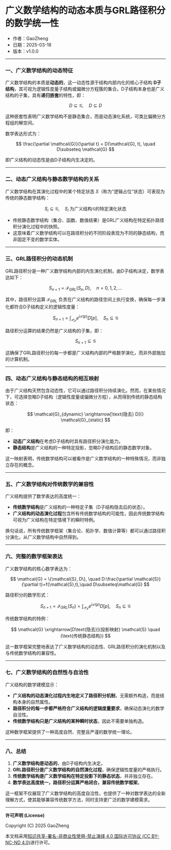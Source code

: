 # **广义数学结构的动态本质与GRL路径积分的数学统一性**

- 作者：GaoZheng
- 日期：2025-03-18
- 版本：v1.0.0

---

### 一、广义数学结构的动态特征

广义数学结构的本质是**动态的**，这一动态性源于结构内部内化的核心子结构 **D子结构**，其可视为逻辑性度量子结构或偏微分方程簇的集合。D子结构本身也是广义结构的子集，具有**递归嵌套**的特性，即：

$$
D \subseteq \mathcal{G}, \quad D \subseteq D
$$

这种嵌套性表明广义数学结构不是静态集合，而是动态演化系统，可类比偏微分方程组的解空间。

数学表达形式为：

$$
\frac{\partial \mathcal{G}}{\partial t} = D(\mathcal{G}, t), \quad D\subseteq \mathcal{G}
$$

即广义结构的动态性是由D子结构内生决定的。

---

### 二、动态广义结构与静态数学结构的关系

广义数学结构在其演化过程中的某个特定状态 $S$（称为“逻辑占位”状态）可表现为传统的静态数学结构：

$$
S_i \subseteq \mathcal{G}, \quad S_i\text{ 为广义结构}\mathcal{G}\text{的特定演化状态}
$$

- 传统静态数学结构（集合、函数、数值结果）是GRL广义结构在特定拓扑路径积分演化过程中的快照。
- 这意味着广义数学结构可以在路径积分的不同阶段表现为不同的静态结构，而非固定不变的数学实体。

---

### 三、GRL路径积分的动态机制

GRL路径积分是一种广义数学结构内部的内生演化机制，由D子结构决定，数学表达如下：

$$
S_{n+1} = \mathcal{I}_{GRL}(S_n,D), \quad n=0,1,2,\dots
$$

其中，路径积分运算 $\mathcal{I}_{GRL}$ 负责在广义结构的路径空间上执行变换，确保每一步演化都符合D子结构定义的逻辑性度量：

$$
S_{n+1} = \int_{\mathcal{P}_{\mathcal{S}}} e^{i\mathcal{S}(p)} D[p], \quad S_n\subseteq \mathcal{G}
$$

路径积分运算的结果仍然是广义结构的子集，即：

$$
S_{n+1} \subseteq \mathcal{G}
$$

这确保了GRL路径积分的每一步都是广义结构内部的严格数学演化，而非外部施加的计算机制。

---

### 四、动态广义结构与静态结构的相互映射

由于广义结构天然包含动态性，它可以通过路径积分持续演化。然而，在某些情况下，可选择忽略D子结构（逻辑性度量或偏微分方程），从而得到传统的静态结构状态：

$$
\mathcal{G}_{dynamic} \xrightarrow[\text{隐去} D]{} \mathcal{G}_{static}
$$

即：

- **动态广义结构**在考虑D子结构时具有路径积分演化能力。
- **静态结构**是广义结构的一种特定投影，忽略D子结构后的静态数学对象。

这一映射表明，传统数学结构可以被看作是广义数学结构的一种特殊情况，而非独立存在的概念。

---

### 五、广义数学结构对传统数学的兼容性

广义结构提供了数学表达的高度统一：

- **传统数学结构**是广义结构的一种特定子集（D子结构隐去后的状态）。
- **广义结构的动态演化过程**包含所有传统数学结构的可能性，因此传统数学结构可视为广义结构在特定情境下的瞬时特例。

换句话说，所有传统数学框架（集合论、拓扑学、数值计算等）都可以通过路径积分演化，从广义数学结构中自然得到。

---

### 六、完整的数学框架表达

广义数学结构的核心数学表达为：

$$
\mathcal{G} = \{\mathcal{S}, D\}, \quad D:\frac{\partial \mathcal{S}}{\partial t}=f(\mathcal{S},t),\quad D\subseteq\mathcal{G}
$$

路径积分的数学形式：

$$
S_{n+1} = \mathcal{I}_{GRL}(S_n) = \int_{\mathcal{P}_{\mathcal{S}}} e^{i\mathcal{S}(p)}D[p], \quad S_n\subseteq \mathcal{G}
$$

传统数学结构的特例：

$$
\mathcal{G} \xrightarrow[D\text{隐去}]{投影映射} \mathcal{S} \quad (\text{传统静态结构})
$$

这一数学框架完整地表达了广义数学结构的动态性、GRL路径积分的演化机制以及与传统数学结构的兼容性。

---

### 七、广义数学结构的自然性与自洽性

广义结构的数学建模显示：

- **广义结构的动态演化过程内生地定义了路径积分机制**，无需额外构造，而是结构本身的自然属性。
- **路径积分的每一步都严格符合广义结构的逻辑度量要求**，确保动态演化的数学自洽性。
- **传统数学结构只是广义结构的某种瞬时状态**，因此不需要单独构造。

这种数学框架提供了一种高度自然、完整且严谨的数学统一理论。

---

### 八、总结

1. **广义数学结构是动态的**，由D子结构内生决定。
2. **GRL路径积分是广义数学结构的自然演化过程**，确保逻辑性度量的严格执行。
3. **传统数学结构是广义数学结构在特定投影下的静态状态**，并非独立存在。
4. **数学表达高度统一，路径积分运算严格闭合，兼容传统数学框架**。

这一框架不仅展现了广义数学结构的高度自洽性，也提供了一种对数学表达的全新理解方式，使其能够兼容传统数学方法，同时支持更广泛的数学建模需求。

---

**许可声明 (License)**

Copyright (C) 2025 GaoZheng 

本文档采用[知识共享-署名-非商业性使用-禁止演绎 4.0 国际许可协议 (CC BY-NC-ND 4.0)](https://creativecommons.org/licenses/by-nc-nd/4.0/deed.zh-Hans)进行许可。
